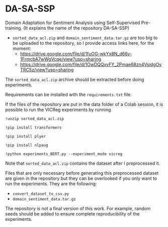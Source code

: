 # DA-SA-SSP
Domain Adaptation for Sentiment Analysis using Self-Supervised Pre-training. (It explains the name of the repository DA-SA-SSP)

- `sorted_data_acl.zip` and `domain_sentiment_data.tar.gz` are too big to be uploaded to the repository, so I provide access links here, for the moment: 
  - https://drive.google.com/file/d/1fuOG-wkYx8N_d66v-1FrmcbA7wWgVcqe/view?usp=sharing
  - https://drive.google.com/file/d/1OwDQQxvFY_2Pmae68zn4VsidgOvTRC5z/view?usp=sharing

The `sorted_data_acl.zip` archive should be extracted before doing experiments.

Requirements can be installed with the `requirements.txt` file.

If the files of the repository are put in the data folder of a Colab session, it is possible to run the VICReg experiments by running

`!unzip sorted_data_acl.zip`

`!pip install transformers`

`!pip install plyer`

`!pip install nlpaug`

`!python experiments_BERT.py --experiment_mode vicreg`

Note that `sorted_data_acl.zip` contains the dataset after I preprocessed it.

Files that are only necessary before generating this preprocessed dataset are given in the repository but they can be overlooked if you only want to run the experiments. They are the following:

- `convert_dataset_to_csv.py`
- `domain_sentiment_data.tar.gz`

The repository is not a final version of this work. For example, random seeds should be added to ensure complete reproducibility of the experiments.
